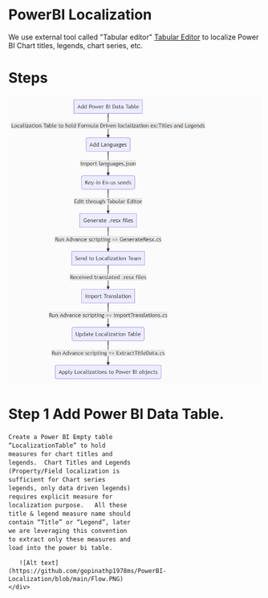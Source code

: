 # PowerBI Localization

We use external tool called "Tabular editor" [Tabular Editor](https://tabulareditor.com/) to localize Power BI Chart titles, legends,  chart series, etc.  


# Steps

![Alt text](https://github.com/gopinathp1978ms/PowerBI-Localization/blob/main/Flow.PNG)

# Step 1 Add Power BI Data Table.

<div style="-webkit-column-count: 2; -moz-column-count: 2; column-count: 2; -webkit-column-rule: 1px dotted #e0e0e0; -moz-column-rule: 1px dotted #e0e0e0; column-rule: 1px dotted #e0e0e0;">
    <div style="display: inline-block;">
<code class="language-c">Create a Power BI Empty table “LocalizationTable” to hold measures for chart titles and legends.  Chart Titles and Legends (Property/Field localization is sufficient for Chart series legends, only data driven legends) requires explicit measure for localization purpose.   All these title & legend measure name should contain “Title” or “Legend”, later we are leveraging this convention to extract only these measures and load into the power bi table.
</code>
    </div>
    <div style="display: inline-block;">
       
       ![Alt text](https://github.com/gopinathp1978ms/PowerBI-Localization/blob/main/Flow.PNG)
    </div>
</div>


